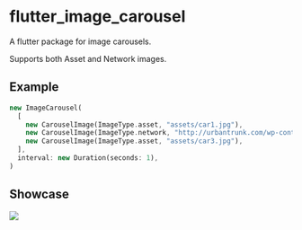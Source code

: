 # flutter_image_carousel

A flutter package for image carousels.

Supports both Asset and Network images.

## Example

```dart
new ImageCarousel(
  [
    new CarouselImage(ImageType.asset, "assets/car1.jpg"),
    new CarouselImage(ImageType.network, "http://urbantrunk.com/wp-content/uploads/2016/06/volkswagen-pink-beetle-thumbnail-1-990x667.jpg"),
    new CarouselImage(ImageType.asset, "assets/car3.jpg"),
  ],
  interval: new Duration(seconds: 1),
)
```

## Showcase

![](https://github.com/theobouwman/flutter_image_carousel/blob/master/show_case_gif.gif)
